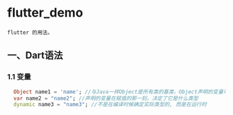# flutter_demo
~~~
flutter 的用法。
~~~

## 一、Dart语法
### 1.1 变量
```dart
  Object name1 = 'name'; //与Java一样Object是所有类的基类，Object声明的变量可以是任意类型
  var name2 = "name2"; //声明的变量在赋值的那一刻，决定了它是什么类型
  dynamic name3 = "name3"; //不是在编译时候确定实际类型的, 而是在运行时
```

